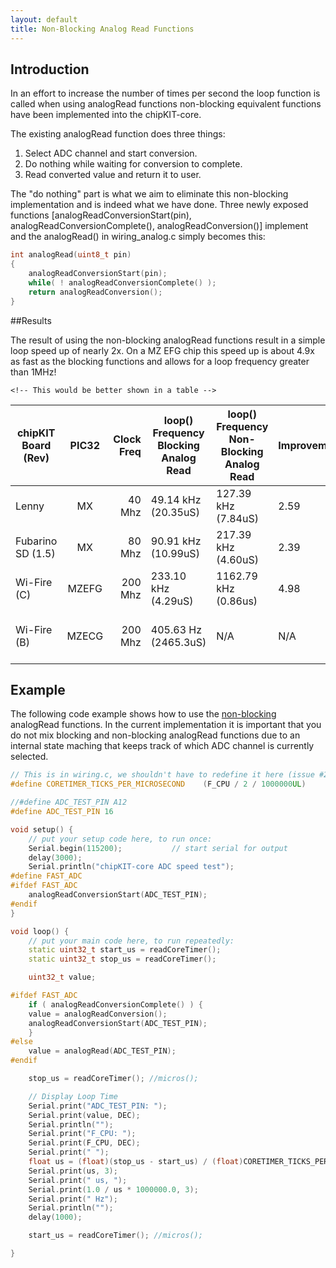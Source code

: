 ```yaml
---
layout: default
title: Non-Blocking Analog Read Functions
---
```


Introduction
------------


In an effort to increase the number of times per second the loop function is called when using analogRead functions non-blocking equivalent functions have been implemented into the chipKIT-core.


The existing analogRead function does three things:
    <ol>
        <li>Select ADC channel and start conversion.</li>
        <li>Do nothing while waiting for conversion to complete.</li>
        <li>Read converted value and return it to user.</li>
    </ol>
		
The "do nothing" part is what we aim to eliminate this non-blocking implementation and is indeed what we have done.  Three newly exposed functions [analogReadConversionStart(pin), analogReadConversionComplete(), analogReadConversion()] implement and the analogRead() in wiring_analog.c simply becomes this:

```cpp
int analogRead(uint8_t pin)
{
    analogReadConversionStart(pin);
    while( ! analogReadConversionComplete() );
    return analogReadConversion();
}
```
	
##Results 

The result of using the non-blocking analogRead functions result in a simple loop speed up of nearly 2x. On a MZ EFG chip this speed up is about 4.9x as fast as the blocking functions and allows for a loop frequency greater than 1MHz!

    <!-- This would be better shown in a table -->
	
| chipKIT Board (Rev)| PIC32 | Clock Freq  | loop() Frequency Blocking Analog Read  | loop() Frequency Non-Blocking Analog Read  | Improvement  | Notes                      |
| ------------------ |:-----:| -----------:| -------------------------------------- | ------------------------------------------ | ------------ | -------------------------- |
| Lenny              | MX    | 40 Mhz      | 49.14 kHz (20.35uS)					| 127.39 kHz (7.84uS)		            	 | 2.59	  	    |							 |
| Fubarino SD (1.5)  | MX    | 80 Mhz      | 90.91 kHz (10.99uS)					| 217.39 kHz	(4.60uS)	          		 | 2.39	  	    |							 |
| Wi-Fire (C)        | MZEFG | 200 Mhz     | 233.10 kHz (4.29uS)					| 1162.79 kHz (0.86us)		                 | 4.98	  	    |							 |
| Wi-Fire (B)        | MZECG | 200 Mhz     | 405.63 Hz (2465.3uS)   				| N/A               		                 | N/A	  	    | Non-Blocking Not Supported |
	

## Example

The following code example shows how to use the <a href="https://en.wikipedia.org/wiki/Non-blocking_algorithm">non-blocking</a> analogRead functions.  In the current implementation it is important that you do not mix blocking and non-blocking analogRead functions due to an internal state maching that keeps track of which ADC channel is currently selected.

```cpp
// This is in wiring.c, we shouldn't have to redefine it here (issue #288)
#define CORETIMER_TICKS_PER_MICROSECOND    (F_CPU / 2 / 1000000UL)

//#define ADC_TEST_PIN A12
#define ADC_TEST_PIN 16

void setup() {
    // put your setup code here, to run once:
    Serial.begin(115200);           // start serial for output
    delay(3000);
    Serial.println("chipKIT-core ADC speed test");
#define FAST_ADC
#ifdef FAST_ADC
    analogReadConversionStart(ADC_TEST_PIN);
#endif
}

void loop() {
    // put your main code here, to run repeatedly:
    static uint32_t start_us = readCoreTimer();
    static uint32_t stop_us = readCoreTimer();

    uint32_t value;

#ifdef FAST_ADC
    if ( analogReadConversionComplete() ) {
    value = analogReadConversion();
    analogReadConversionStart(ADC_TEST_PIN);
    }
#else
    value = analogRead(ADC_TEST_PIN);
#endif

    stop_us = readCoreTimer(); //micros();

    // Display Loop Time
    Serial.print("ADC_TEST_PIN: ");
    Serial.print(value, DEC);
    Serial.println("");
    Serial.print("F_CPU: ");
    Serial.print(F_CPU, DEC);
    Serial.print(" ");
    float us = (float)(stop_us - start_us) / (float)CORETIMER_TICKS_PER_MICROSECOND;
    Serial.print(us, 3);
    Serial.print(" us, ");
    Serial.print(1.0 / us * 1000000.0, 3);
    Serial.print(" Hz");
    Serial.println("");
    delay(1000);

    start_us = readCoreTimer(); //micros();

}
```